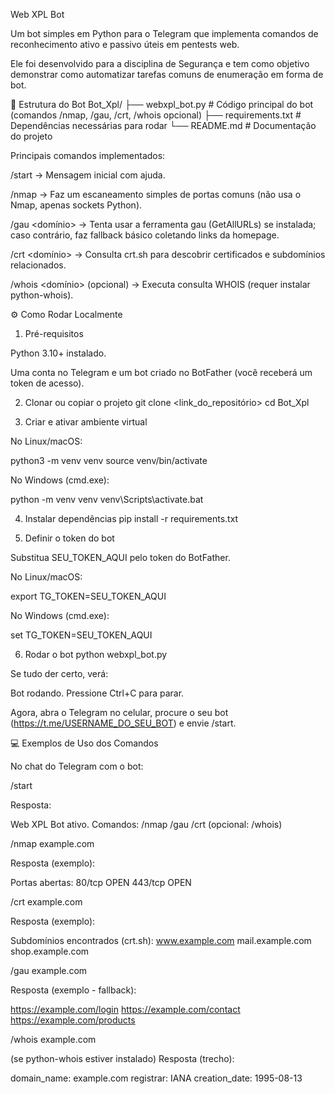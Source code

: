 Web XPL Bot

Um bot simples em Python para o Telegram que implementa comandos de reconhecimento ativo e passivo úteis em pentests web.

Ele foi desenvolvido para a disciplina de Segurança e tem como objetivo demonstrar como automatizar tarefas comuns de enumeração em forma de bot.

📂 Estrutura do Bot
Bot_Xpl/
├── webxpl_bot.py        # Código principal do bot (comandos /nmap, /gau, /crt, /whois opcional)
├── requirements.txt      # Dependências necessárias para rodar
└── README.md             # Documentação do projeto

Principais comandos implementados:

/start → Mensagem inicial com ajuda.

/nmap <host> → Faz um escaneamento simples de portas comuns (não usa o Nmap, apenas sockets Python).

/gau <domínio> → Tenta usar a ferramenta gau (GetAllURLs) se instalada; caso contrário, faz fallback básico coletando links da homepage.

/crt <domínio> → Consulta crt.sh
 para descobrir certificados e subdomínios relacionados.

/whois <domínio> (opcional) → Executa consulta WHOIS (requer instalar python-whois).

⚙️ Como Rodar Localmente
1. Pré-requisitos

Python 3.10+ instalado.

Uma conta no Telegram e um bot criado no BotFather (você receberá um token de acesso).

2. Clonar ou copiar o projeto
git clone <link_do_repositório>
cd Bot_Xpl

3. Criar e ativar ambiente virtual

No Linux/macOS:

python3 -m venv venv
source venv/bin/activate


No Windows (cmd.exe):

python -m venv venv
venv\Scripts\activate.bat

4. Instalar dependências
pip install -r requirements.txt

5. Definir o token do bot

Substitua SEU_TOKEN_AQUI pelo token do BotFather.

No Linux/macOS:

export TG_TOKEN=SEU_TOKEN_AQUI


No Windows (cmd.exe):

set TG_TOKEN=SEU_TOKEN_AQUI

6. Rodar o bot
python webxpl_bot.py


Se tudo der certo, verá:

Bot rodando. Pressione Ctrl+C para parar.


Agora, abra o Telegram no celular, procure o seu bot (https://t.me/USERNAME_DO_SEU_BOT) e envie /start.

💻 Exemplos de Uso dos Comandos

No chat do Telegram com o bot:

/start


Resposta:

Web XPL Bot ativo. Comandos: /nmap /gau /crt (opcional: /whois)

/nmap example.com


Resposta (exemplo):

Portas abertas:
80/tcp OPEN
443/tcp OPEN

/crt example.com


Resposta (exemplo):

Subdomínios encontrados (crt.sh):
www.example.com
mail.example.com
shop.example.com

/gau example.com


Resposta (exemplo - fallback):

https://example.com/login
https://example.com/contact
https://example.com/products

/whois example.com


(se python-whois estiver instalado)
Resposta (trecho):

domain_name: example.com
registrar: IANA
creation_date: 1995-08-13
